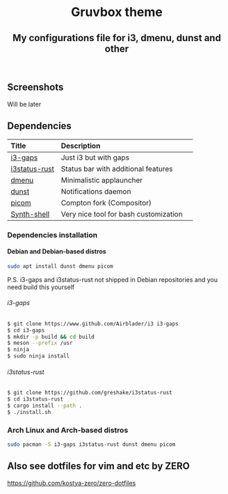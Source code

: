 <p align="center">
  <h1 align="center">Gruvbox theme</h1>
</p>
<p align="center">
  <h2 align="center">My configurations file for i3, dmenu, dunst and other</h2>
</p>
<br>

## Screenshots
Will be later

## Dependencies
| Title                                                               | Description                                  |                                                                                                                                                          |
| :------------------------------------------------------------------ | :------------------------------------------- | :--------------------------------------------------------------------------------------------------------------------|
| [i3-gaps](https://github.com/Airblader/i3)                          | Just i3 but with gaps                        |
| [i3status-rust](https://github.com/greshake/i3status-rust)          | Status bar with additional features          |
| [dmenu](https://tools.suckless.org/dmenu/)                          | Minimalistic applauncher                     |
| [dunst](https://github.com/dunst-project/dunst)                     | Notifications daemon                         |
| [picom](https://github.com/yshui/picom)                             | Compton fork (Compositor)                    |
| [Synth-shell](https://github.com/andresgongora/synth-shell)         | Very nice tool for bash customization        |

### Dependencies installation
#### Debian and Debian-based distros
```bash
sudo apt install dunst dmenu picom
```
P.S. i3-gaps and i3status-rust not shipped in Debian repositories and you need build this yourself
###### i3-gaps
```bash
$ git clone https://www.github.com/Airblader/i3 i3-gaps
$ cd i3-gaps
$ mkdir -p build && cd build
$ meson --prefix /usr
$ ninja
$ sudo ninja install
```
###### i3status-rust
```bash
$ git clone https://github.com/greshake/i3status-rust
$ cd i3status-rust
$ cargo install --path .
$ ./install.sh
```

### Arch Linux and Arch-based distros
```bash
sudo pacman -S i3-gaps i3status-rust dunst dmenu picom
```

## Also see dotfiles for vim and etc by ZERO
https://github.com/kostya-zero/zero-dotfiles

